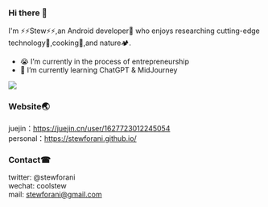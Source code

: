 ### Hi there 🤪
I'm ⚡⚡Stew⚡⚡,an Android developer🤖 who enjoys researching cutting-edge technology🔎,cooking🍚,and nature🏕.
- 😭 I’m currently in the process of entrepreneurship
- 🧐 I’m currently learning ChatGPT & MidJourney

<!--START_SECTION:waka-->
<!--END_SECTION:waka-->

![](https://github-readme-stats.vercel.app/api?username=stewforani)

### Website🌏
juejin：https://juejin.cn/user/1627723012245054</br>
personal：https://stewforani.github.io/

### Contact☎
twitter: @stewforani</br>
wechat: coolstew</br>
mail: stewforani@gmail.com

